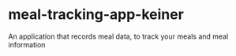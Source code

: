 # meal-tracking-app-keiner
An application that records meal data, to track your meals and meal information
